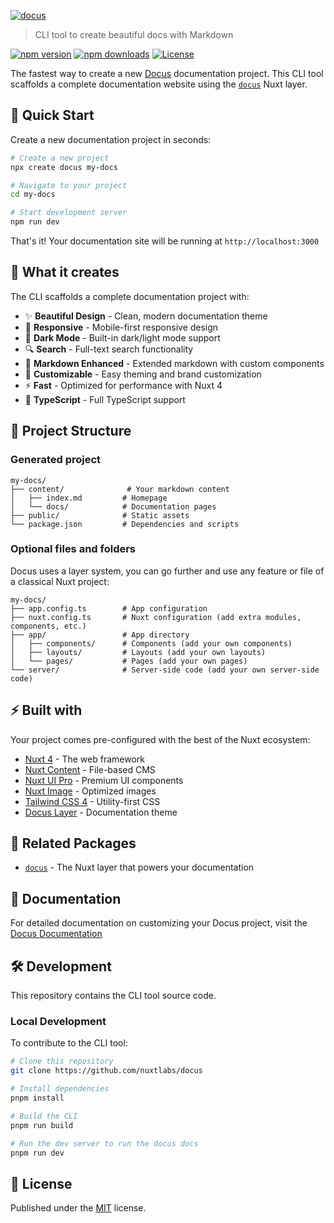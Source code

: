[![docus](https://docus.dev/__og-image__/static/og.png)](https://docus.dev)

> CLI tool to create beautiful docs with Markdown

[![npm version](https://img.shields.io/npm/v/create-docus.svg?style=flat&colorA=020420&colorB=EEEEEE)](https://npmjs.com/package/create-docus)
[![npm downloads](https://img.shields.io/npm/dm/create-docus.svg?style=flat&colorA=020420&colorB=EEEEEE)](https://npm.chart.dev/create-docus)
[![License](https://img.shields.io/npm/l/create-docus.svg?style=flat&colorA=020420&colorB=EEEEEE)](https://npmjs.com/package/create-docus)

The fastest way to create a new [Docus](https://docus.dev) documentation project. This CLI tool scaffolds a complete documentation website using the [`docus`](https://www.github.com/nuxtlabs/docus/tree/main/layer) Nuxt layer.

## 🚀 Quick Start

Create a new documentation project in seconds:

```bash
# Create a new project
npx create docus my-docs

# Navigate to your project
cd my-docs

# Start development server
npm run dev
```

That's it! Your documentation site will be running at `http://localhost:3000`

## 🎯 What it creates

The CLI scaffolds a complete documentation project with:

- ✨ **Beautiful Design** - Clean, modern documentation theme
- 📱 **Responsive** - Mobile-first responsive design  
- 🌙 **Dark Mode** - Built-in dark/light mode support
- 🔍 **Search** - Full-text search functionality
- 📝 **Markdown Enhanced** - Extended markdown with custom components
- 🎨 **Customizable** - Easy theming and brand customization
- ⚡ **Fast** - Optimized for performance with Nuxt 4
- 🔧 **TypeScript** - Full TypeScript support

## 📁 Project Structure

### Generated project

```
my-docs/
├── content/              # Your markdown content
│   ├── index.md         # Homepage
│   └── docs/            # Documentation pages
├── public/              # Static assets
└── package.json         # Dependencies and scripts
```

### Optional files and folders

Docus uses a layer system, you can go further and use any feature or file of a classical Nuxt project:

```
my-docs/
├── app.config.ts        # App configuration
├── nuxt.config.ts       # Nuxt configuration (add extra modules, components, etc.)
├── app/                 # App directory
│   ├── components/      # Components (add your own components)
│   ├── layouts/         # Layouts (add your own layouts)
│   └── pages/           # Pages (add your own pages)
└── server/              # Server-side code (add your own server-side code)
```

## ⚡ Built with

Your project comes pre-configured with the best of the Nuxt ecosystem:

- [Nuxt 4](https://nuxt.com) - The web framework
- [Nuxt Content](https://content.nuxt.com/) - File-based CMS
- [Nuxt UI Pro](https://ui.nuxt.com/pro) - Premium UI components
- [Nuxt Image](https://image.nuxt.com/) - Optimized images
- [Tailwind CSS 4](https://tailwindcss.com/) - Utility-first CSS
- [Docus Layer](https://www.npmjs.com/package/docus) - Documentation theme

## 🔗 Related Packages

- [`docus`](https://github.com/nuxtlabs/docus/tree/main/layer) - The Nuxt layer that powers your documentation

## 📖 Documentation

For detailed documentation on customizing your Docus project, visit the [Docus Documentation](https://docus.dev)

## 🛠️ Development

This repository contains the CLI tool source code.

### Local Development

To contribute to the CLI tool:

```bash
# Clone this repository
git clone https://github.com/nuxtlabs/docus

# Install dependencies
pnpm install

# Build the CLI
pnpm run build

# Run the dev server to run the docus docs
pnpm run dev
```

## 📄 License

Published under the [MIT](https://github.com/nuxtlabs/docus/blob/main/LICENSE) license.

